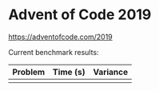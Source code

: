 Advent of Code 2019
===================

https://adventofcode.com/2019

Current benchmark results:

|Problem|Time (s)|Variance|
|-|-|-|
||||
